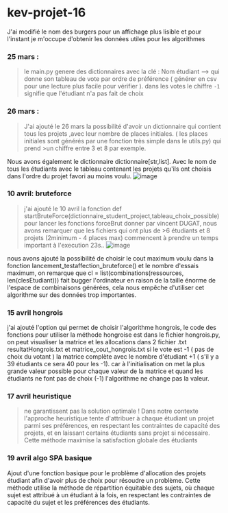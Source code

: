 # kev-projet-16
J'ai modifié le nom des burgers pour un affichage plus lisible et pour l'instant je m'occupe d'obtenir les données utiles pour les algorithmes

### 25 mars : 
>le main.py genere des dictionnaires avec la clé : Nom étudiant --> qui donne son tableau de vote par ordre de préférence ( générer en csv pour une lecture plus facile pour vérifier ).
>dans les votes le chiffre `-1` signifie que l'étudiant n'a pas fait de choix 


### 26 mars : 
>J'ai ajouté le 26 mars la possibilité d'avoir un dictionnaire qui contient tous les projets ,avec leur nombre de places initiales. ( les places initiales sont générés par une fonction très simple dans le utils.py) qui prend >un chiffre entre 3 et 8 par exemple.

 Nous avons également le dictionnaire dictionnaire[str,list]. Avec le nom de tous les étudiants avec le tableau contenant les projets qu'ils ont choisis dans l'ordre du projet favori au moins voulu.
![image](https://github.com/Fuskus31/kev-N-16/assets/70700226/e09e4bb6-e81a-4800-a171-a01d4bdbd22f)

### 10 avril: bruteforce
>j'ai ajouté le 10 avril la fonction def startBruteForce(dictionnaire_student_project,tableau_choix_possible) pour lancer les fonctions forceBrut donner par vincent DUGAT, nous avons remarquer que les fichiers qui ont plus de >6 étudiants et 8 projets (2minimum - 4 places max) commencent à prendre un temps important à l'execution 23s.. ![image](https://github.com/Fuskus31/kev-N-16/assets/70700226/17527e62-6c83-4cce-a7bf-8d20a7513649)

nous avons ajouté la possibilité de choisir le cout maximum voulu dans la fonction lancement_testaffection_bruteforce() et le nombre d'essais maximum, on remarque que cl = list(combinations(ressources, len(clesEtudiant))) fait bugger l'ordinateur en raison de la taille énorme de l'espace de combinaisons générées, cela nous empêche d'utiliser cet algorithme sur des données trop importantes.

### 15 avril hongrois
j'ai ajouté l'option qui permet de choisir l'algorithme hongrois, le code des fonctions pour utiliser la méthode hongroise est dans le fichier hongrois.py, on peut visualiser la matrice et les allocations dans 2 fichier .txt 
resultatHongrois.txt et matrice_cout_hongrois.txt si le vote est -1 ( pas de choix du votant ) la matrice complète avec le nombre d'étudiant +1 ( s'il y a 39 étudiants ce sera 40 pour  les -1). car à l'initialisation on met la plus grande valeur possible pour chaque valeur de la matrice et quand les étudiants ne font pas de choix (-1) l'algorithme ne change pas la valeur.

### 17 avril heuristique
>ne garantissent pas la solution optimale !
 Dans notre contexte l'approche heuristique  tente d'attribuer à chaque étudiant un projet parmi ses préférences, en respectant les contraintes de capacité des projets, et en laissant certains étudiants sans projet 
 si nécessaire. Cette méthode maximise la satisfaction globale des étudiants 

### 19 avril algo SPA basique
Ajout d'une fonction basique pour le problème d'allocation des projets étudiant afin d'avoir plus de choix pour résoudre un problème.
Cette méthode utilise la méthode de répartition équitable des sujets, où chaque sujet est attribué à un étudiant à la fois, en respectant les contraintes de capacité du sujet et les préférences des étudiants.